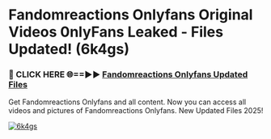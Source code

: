 # Fandomreactions Onlyfans Original Videos 0nlyFans Leaked - Files Updated! (6k4gs)

<h3>🔴 CLICK HERE 🌐==►► <a href="https://tinyurl.com/ehrbuxhb" rel="nofollow">Fandomreactions Onlyfans Updated Files</a></h3>

Get Fandomreactions Onlyfans and all content. Now you can access all videos and pictures of Fandomreactions Onlyfans. New Updated Files 2025!

[![6k4gs](https://i.imgur.com/lVYEuWS.gif)](https://tinyurl.com/ehrbuxhb)
